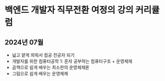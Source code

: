 # 백엔드 개발자 직무전환 여정의 강의 커리큘럼

## 2024년 07월

- 넓고 얕게 외워서 컴공 전공자 되기
- 개발자를 위한 컴퓨터공학 1: 혼자 공부하는 컴퓨터구조 + 운영체제
- 곰책으로 쉽게 배우는 최소한의 운영체제론
- 그림으로 쉽게 배우는 운영체제
